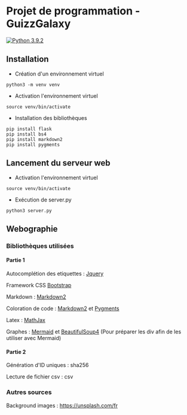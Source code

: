 # Projet de programmation - GuizzGalaxy

[![Python 3.9.2](https://img.shields.io/badge/python-3.9.2-blue.svg)](https://www.python.org/downloads/release/python-392/)

## Installation

- Création d'un environnement virtuel
```
python3 -m venv venv
```

- Activation l'environnement virtuel
```
source venv/bin/activate
```

- Installation des bibliothèques
```
pip install flask
pip install bs4
pip install markdown2
pip install pygments
```

## Lancement du serveur web

- Activation l'environnement virtuel
```
source venv/bin/activate
```

- Exécution de server.py
```
python3 server.py
```

## Webographie

### Bibliothèques utilisées

#### Partie 1

Autocomplétion des etiquettes : [Jquery](https://www.w3schools.blog/jquery-ui-autocomplete)

Framework CSS [Bootstrap](https://getbootstrap.com/)

Markdown : [Markdown2](https://github.com/trentm/python-markdown2)

Coloration de code : [Markdown2](https://github.com/trentm/python-markdown2) et [Pygments](https://pygments.org/)

Latex : [MathJax](https://www.mathjax.org/)

Graphes : [Mermaid](https://mermaid.js.org/) et [BeautifulSoup4](https://pypi.org/project/beautifulsoup4/) (Pour préparer les div afin de les utiliser avec Mermaid)

#### Partie 2

Génération d'ID uniques : sha256

Lecture de fichier csv : csv

### Autres sources

Background images : https://unsplash.com/fr
